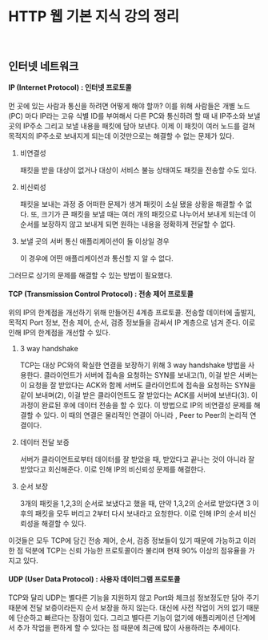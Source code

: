 # HTTP 웹 기본 지식 강의 정리
<br>

## 인터넷 네트워크

**IP (Internet Protocol) : 인터넷 프로토콜**
<br><br>
먼 곳에 있는 사람과 통신을 하려면 어떻게 해야 할까? 이를 위해 사람들은 개별 노드 (PC) 마다 IP라는 고유 식별 ID를 부여해서 다른 PC와 통신하려 할 때 내 IP주소와 보낼 곳의 IP주소 그리고 보낼 내용을 패킷에 담아 보낸다. 이제 이 패킷이 여러 노드를 걸쳐 목적지의 IP주소로 보내지게 되는데 이것만으로는 해결할 수 없는 문제가 있다. 

1. 비연결성 
    
    패킷을 받을 대상이 없거나 대상이 서비스 불능 상태여도 패킷을 전송할 수도 있다.
    

1. 비신뢰성
    
    패킷을 보내는 과정 중 어떠한 문제가 생겨 패킷이 소실 됐을 상황을 해결할 수 없다. 또, 크기가 큰 패킷을 보낼 때는 여러 개의 패킷으로 나누어서 보내게 되는데 이 순서를 보장하지 않고 보내게 되면 원하는 내용을 정확하게 전달할 수 없다.
    

1. 보낼 곳의 서버 통신 애플리케이션이 둘 이상일 경우
    
    이 경우에 어떤 애플리케이션과 통신할 지 알 수 없다.

그러므로 상기의 문제를 해결할 수 있는 방법이 필요했다.
<br><br>
**TCP (Transmission Control Protocol) : 전송 제어 프로토콜**
<br><br>
위의 IP의 한계점을 개선하기 위해 만들어진 4계층 프로토콜. 전송할 데이터에 출발지, 목적지 Port 정보, 전송 제어, 순서, 검증 정보들을 감싸서 IP 계층으로 넘겨 준다. 이로 인해 IP의 한계점을 개선할 수 있다.

1. 3 way handshake
    
    TCP는 대상 PC와의 확실한 연결을 보장하기 위해 3 way handshake 방법을 사용한다. 클라이언트가 서버에 접속을 요청하는 SYN를 보내고(1), 이걸 받은 서버는 이 요청을 잘 받았다는 ACK와 함께 서버도 클라이언트에 접속을 요청하는 SYN을 같이 보내며(2), 이걸 받은 클라이언트도 잘 받았다는 ACK를 서버에 보낸다(3). 이 과정이 완료된 후에 데이터 전송을 할 수 있다. 이 방법으로 IP의 비연결성 문제를 해결할 수 있다. 이 때의 연결은 물리적인 연결이 아니라 , Peer to Peer의 논리적 연결이다.
    
2. 데이터 전달 보증
    
    서버가 클라이언트로부터 데이터를 잘 받았을 때, 받았다고 끝나는 것이 아니라 잘 받았다고 회신해준다. 이로 인해 IP의 비신뢰성 문제를 해결한다.
    

1. 순서 보장
    
    3개의 패킷을 1,2,3의 순서로 보냈다고 했을 때, 만약 1,3,2의 순서로 받았다면 3 이후의 패킷을 모두 버리고 2부터 다시 보내라고 요청한다. 이로 인해 IP의 순서 비신뢰성을 해결할 수 있다.
    

이것들은 모두 TCP에 담긴 전송 제어, 순서, 검증 정보들이 있기 때문에 가능하고 이러한 점 덕분에 TCP는 신뢰 가능한 프로토콜이라 불리며 현재 90% 이상의 점유율을 가지고 있다.
<br><br>
**UDP (User Data Protocol) : 사용자 데이터그램 프로토콜**
<br><br>
TCP와 달리 UDP는 별다른 기능을 지원하지 않고 Port와 체크섬 정보정도만 담아 주기 때문에 전달 보증이라든지 순서 보장을 하지 않는다. 대신에 사전 작업이 거의 없기 때문에 단순하고 빠르다는 장점이 있다. 그리고 별다른 기능이 없기에 애플리케이션 단계에서 추가 작업을 편하게 할 수 있다는 점 때문에 최근에 많이 사용하려는 추세이다.
<br><br>
